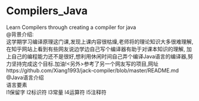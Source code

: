 # Compilers_Java
Learn Compilers through creating a compiler for java
<br>
@背景介绍:
<br>
这学期学习编译原理这门课,发现上课内容很枯燥,老师将的理论知识大多很难理解,在知乎网站上看到有些网友说边学边自己写个编译器有助于对课本知识的理解,
加上自己的编程能力还不是很好,想利用休闲时间自己弄个编译Java语言的编译器,努力坚持完成这个目标.加油!<另外>参考了另一个网友写的项目,网址https://github.com/Xiang1993/jack-compiler/blob/master/README.md
<br>
@Java语言介绍
<br>
  语言要素
<br>
   l1保留字
   l2标识符
   l3常量
   l4运算符
   l5注释符

<br>
<br>
<br>
<br>
<br>
<br>
